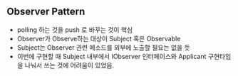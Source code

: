 ## Observer Pattern

- polling 하는 것을 push 로 바꾸는 것이 핵심
- Observer가 Observe하는 대상이 Subject 혹은 Observable
- Subject는 Observer 관련 메소드를 외부에 노출할 필요는 없을 듯
- 이번에 구현할 때 Subject 내부에서 IObserver 인터페이스와 Applicant 구현타입을 나눠서 쓰는 것에 어려움이 있었음.
